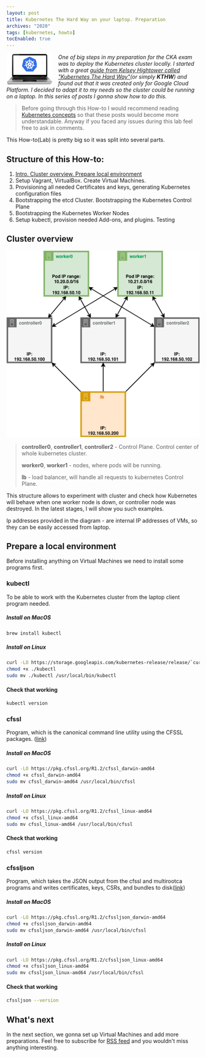 ```yaml
---
layout: post
title: Kubernetes The Hard Way on your laptop. Preparation
archives: "2020"
tags: [kubernetes, howto]
tocEnabled: true
---
```

<img src="laptop.png" alt="" width="120" style="float: left; margin-right: 15px">

_One of big steps in my preparation for the CKA exam was to deploy the Kubernetes cluster locally. I started with a great [guide from Kelsey Hightower called "Kubernetes The Hard Way"](https://github.com/kelseyhightower/kubernetes-the-hard-way)(or simply **KTHW**) and found out that it was created only for Google Cloud Platform. I decided to adapt it to my needs so the cluster could be running on a laptop. In this series of posts I gonna show how to do this._
<!--more-->
> Before going through this How-to I would recommend reading [Kubernetes concepts](https://kubernetes.io/docs/concepts/architecture/) so that these posts would become more understandable. Anyway if you faced any issues during this lab feel free to ask in comments.

This How-to(Lab) is pretty big so it was split into several parts.

## Structure of this How-to:

1. [Intro. Cluster overview. Prepare local environment](#)
2. Setup Vagrant, VirtualBox. Create Virtual Machines.
4. Provisioning all needed Certificates and keys, generating Kubernetes configuration files
5. Bootstrapping the etcd Cluster. Bootstrapping the Kubernetes Control Plane
7. Bootstrapping the Kubernetes Worker Nodes
8. Setup kubectl, provision needed Add-ons, and plugins. Testing


## Cluster overview

![Kubernetes The Hard Way on laptop](kthw_diagram.png)

> **controller0**, **controller1**, **controller2** - Control Plane. Control center of whole kubernetes cluster.
> 
> **worker0**, **worker1** - nodes, where pods will be running.
> 
> **lb** - load balancer, will handle all requests to kubernetes Control Plane.

This structure allows to experiment with cluster and check how Kubernetes will behave when one worker node is down, or controller node was destroyed. In the latest stages, I will show you such examples.

Ip addresses provided in the diagram - are internal IP addresses of VMs, so they can be easily accessed from laptop.


## Prepare a local environment

Before installing anything on Virtual Machines we need to install some programs first.

### kubectl

To be able to work with the Kubernetes cluster from the laptop client program needed.

##### Install on MacOS

```bash
brew install kubectl
```

##### Install on Linux

```bash
curl -LO https://storage.googleapis.com/kubernetes-release/release/`curl -s https://storage.googleapis.com/kubernetes-release/release/stable.txt`/bin/linux/amd64/kubectl
chmod +x ./kubectl
sudo mv ./kubectl /usr/local/bin/kubectl
```

#### Check that working

```bash
kubectl version
```
### cfssl
Program, which is the canonical command line utility using the CFSSL packages. ([link](https://github.com/cloudflare/cfssl))

##### Install on MacOS

```bash
curl -LO https://pkg.cfssl.org/R1.2/cfssl_darwin-amd64
chmod +x cfssl_darwin-amd64
sudo mv cfssl_darwin-amd64 /usr/local/bin/cfssl
```
##### Install on Linux

```bash
curl -LO https://pkg.cfssl.org/R1.2/cfssl_linux-amd64
chmod +x cfssl_linux-amd64
sudo mv cfssl_linux-amd64 /usr/local/bin/cfssl
```

#### Check that working

```bash
cfssl version
```

### cfssljson
Program, which takes the JSON output from the cfssl and multirootca programs and writes certificates, keys, CSRs, and bundles to disk([link](https://github.com/cloudflare/cfssl))

##### Install on MacOS

```bash
curl -LO https://pkg.cfssl.org/R1.2/cfssljson_darwin-amd64
chmod +x cfssljson_darwin-amd64
sudo mv cfssljson_darwin-amd64 /usr/local/bin/cfssl
```
##### Install on Linux

```bash
curl -LO https://pkg.cfssl.org/R1.2/cfssljson_linux-amd64
chmod +x cfssljson_linux-amd64
sudo mv cfssljson_linux-amd64 /usr/local/bin/cfssl
```
#### Check that working

```bash
cfssljson --version
```

## What's next

In the next section, we gonna set up Virtual Machines and add more preparations. Feel free to subscribe for [RSS feed](/feed.xml) and you wouldn't miss anything interesting.
